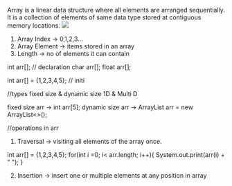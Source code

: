 Array is a linear data structure where all elements are arranged sequentially.
It is a collection of elements of same data type stored 
at contiguous memory locations. 
![](https://media.geeksforgeeks.org/wp-content/uploads/20240410101419/Getting-Started-with-Array-Data-Structure.webp)

1. Array Index -> 0,1,2,3...
2. Array Element -> items stored in an array
3. Length -> no of elements it can contain

int arr[]; // declaration
char arr[];
float arr[];

int arr[] = {1,2,3,4,5}; // initi

//types
fixed size & dynamic size
1D & Multi D

fixed size arr -> int arr[5];
dynamic size arr -> ArrayList<Integer> arr = new ArrayList<>();

//operations in arr

1. Traversal -> visiting all elements of the array once.

int arr[] = {1,2,3,4,5};
for(int i =0; i< arr.length; i++){
    System.out.print(arr(i) + " ");
}

2. Insertion -> insert one or multiple elements at any position in array






